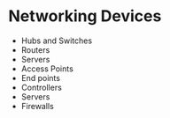 # Networking Devices

* Hubs and Switches
* Routers
* Servers
* Access Points
* End points
* Controllers
* Servers
* Firewalls
